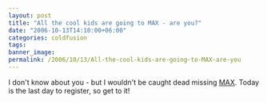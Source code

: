 ```yaml
---
layout: post
title: "All the cool kids are going to MAX - are you?"
date: "2006-10-13T14:10:00+06:00"
categories: coldfusion 
tags: 
banner_image: 
permalink: /2006/10/13/All-the-cool-kids-are-going-to-MAX-are-you
---
```


I don't know about you - but I wouldn't be caught dead missing <a href="http://www.adobe.com/events/max/">MAX</a>. Today is the last day to register, so get to it!